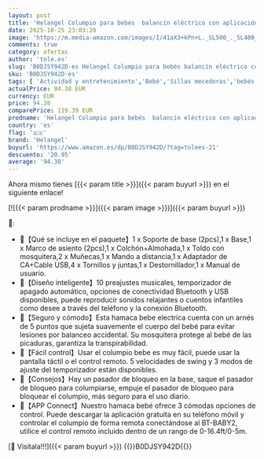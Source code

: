 ```yaml
---
layout: post
title: 'Helangel Columpio para bebés  balancín eléctrico con aplicación y mando a distancia  arnés de 5 puntos mejorado  10 canciones Bluetooth y 5 velocidades  soporta 9 kg'
date: 2025-10-25 23:03:20
image: 'https://m.media-amazon.com/images/I/41aX3+kPn+L._SL500_._SL400_.jpg'
comments: true
category: ofertas
author: 'tole.es'
slug: 'B0DJSY942D-es Helangel Columpio para bebés balancín eléctrico con...'
sku: 'B0DJSY942D-es'
tags: [ 'Actividad y entretenimiento','Bebé','Sillas mecedoras','bebés','helangel','🇪🇸', ]
actualPrice: 94.38 EUR
currency: EUR
price: 94.38
comparePrice: 119.39 EUR
prodname: 'Helangel Columpio para bebés  balancín eléctrico con aplicación y mando a distancia  arnés de 5 puntos mejorado  10 canciones Bluetooth y 5 velocidades  soporta 9 kg'
country: 'es'
flag: '🇪🇸'
brand: 'Helangel'
buyurl: 'https://www.amazon.es/dp/B0DJSY942D/?tag=tolees-21'
descuento: '20.95'
average: '94.38'
---
```


Ahora mismo tienes [{{< param title >}}]({{< param buyurl >}}) en el siguiente enlace!

[![{{< param prodname >}}]({{< param image >}})]({{< param buyurl >}})

🔎:

- 💞【Qué se incluye en el paquete】1 x Soporte de base (2pcs),1 x Base,1 x Marco de asiento (2pcs),1 x Colchón+Almohada,1 x Toldo con mosquitera,2 x Muñecas,1 x Mando a distancia,1 x Adaptador de CA+Cable USB,4 x Tornillos y juntas,1 x Destornillador,1 x Manual de usuario.
- 💞【Diseño inteligente】10 preajustes musicales, temporizador de apagado automático, opciones de conectividad Bluetooth y USB disponibles, puede reproducir sonidos relajantes o cuentos infantiles como desee a través del teléfono y la conexión Bluetooth.
- 💞【Seguro y cómodo】Esta hamaca bebe electrica cuenta con un arnés de 5 puntos que sujeta suavemente el cuerpo del bebé para evitar lesiones por balanceo accidental. Su mosquitera protege al bebé de las picaduras, garantiza la transpirabilidad.
- 💞【Fácil control】Usar el columpio bebe es muy fácil, puede usar la pantalla táctil o el control remoto. 5 velocidades de swing y 3 modos de ajuste del temporizador están disponibles.
- 💞【Consejos】Hay un pasador de bloqueo en la base, saque el pasador de bloqueo para columpiarse, empuje el pasador de bloqueo para bloquear el columpio, más seguro para el uso diario.
- 💞【APP Connect】Nuestro hamaca bebé ofrece 3 cómodas opciones de control. Puede descargar la aplicación gratuita en su teléfono móvil y controlar el columpio de forma remota conectándose al BT-BABY2, utilice el control remoto incluido dentro de un rango de 0-16.4ft/0-5m.

[🛒 Visítala!!!]({{< param buyurl >}})
{{<world>}}B0DJSY942D{{</world>}}
